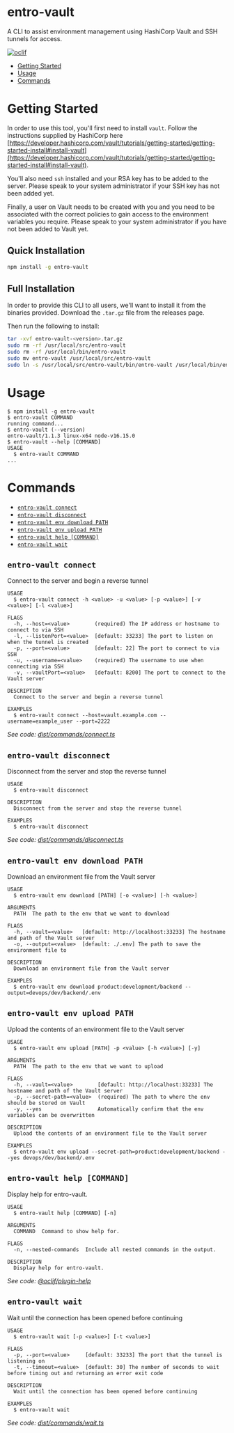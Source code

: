 entro-vault
=================

A CLI to assist environment management using HashiCorp Vault and SSH tunnels for access.

[![oclif](https://img.shields.io/badge/cli-oclif-brightgreen.svg)](https://oclif.io)

<!-- toc -->
* [Getting Started](#getting-started)
* [Usage](#usage)
* [Commands](#commands)
<!-- tocstop -->

# Getting Started
In order to use this tool, you'll first need to install `vault`. Follow the instructions supplied by HashiCorp here [https://developer.hashicorp.com/vault/tutorials/getting-started/getting-started-install#install-vault](https://developer.hashicorp.com/vault/tutorials/getting-started/getting-started-install#install-vault).

You'll also need `ssh` installed and your RSA key has to be added to the server. Please speak to your system administrator if your SSH key has not been added yet.

Finally, a user on Vault needs to be created with you and you need to be associated with the correct policies to gain access to the environment variables you require. Please speak to your system administrator if you have not been added to Vault yet.

## Quick Installation

```bash
npm install -g entro-vault
```

## Full Installation

In order to provide this CLI to all users, we'll want to install it from the binaries provided. Download the `.tar.gz` file from the releases page.

Then run the following to install:
```bash
tar -xvf entro-vault-<version>.tar.gz
sudo rm -rf /usr/local/src/entro-vault
sudo rm -rf /usr/local/bin/entro-vault
sudo mv entro-vault /usr/local/src/entro-vault
sudo ln -s /usr/local/src/entro-vault/bin/entro-vault /usr/local/bin/entro-vault
```

# Usage
<!-- usage -->
```sh-session
$ npm install -g entro-vault
$ entro-vault COMMAND
running command...
$ entro-vault (--version)
entro-vault/1.1.3 linux-x64 node-v16.15.0
$ entro-vault --help [COMMAND]
USAGE
  $ entro-vault COMMAND
...
```
<!-- usagestop -->
# Commands
<!-- commands -->
* [`entro-vault connect`](#entro-vault-connect)
* [`entro-vault disconnect`](#entro-vault-disconnect)
* [`entro-vault env download PATH`](#entro-vault-env-download-path)
* [`entro-vault env upload PATH`](#entro-vault-env-upload-path)
* [`entro-vault help [COMMAND]`](#entro-vault-help-command)
* [`entro-vault wait`](#entro-vault-wait)

## `entro-vault connect`

Connect to the server and begin a reverse tunnel

```
USAGE
  $ entro-vault connect -h <value> -u <value> [-p <value>] [-v <value>] [-l <value>]

FLAGS
  -h, --host=<value>        (required) The IP address or hostname to connect to via SSH
  -l, --listenPort=<value>  [default: 33233] The port to listen on when the tunnel is created
  -p, --port=<value>        [default: 22] The port to connect to via SSH
  -u, --username=<value>    (required) The username to use when connecting via SSH
  -v, --vaultPort=<value>   [default: 8200] The port to connect to the Vault server

DESCRIPTION
  Connect to the server and begin a reverse tunnel

EXAMPLES
  $ entro-vault connect --host=vault.example.com --username=example_user --port=2222
```

_See code: [dist/commands/connect.ts](https://github.com/entrostat/entro-vault/blob/v1.1.3/dist/commands/connect.ts)_

## `entro-vault disconnect`

Disconnect from the server and stop the reverse tunnel

```
USAGE
  $ entro-vault disconnect

DESCRIPTION
  Disconnect from the server and stop the reverse tunnel

EXAMPLES
  $ entro-vault disconnect
```

_See code: [dist/commands/disconnect.ts](https://github.com/entrostat/entro-vault/blob/v1.1.3/dist/commands/disconnect.ts)_

## `entro-vault env download PATH`

Download an environment file from the Vault server

```
USAGE
  $ entro-vault env download [PATH] [-o <value>] [-h <value>]

ARGUMENTS
  PATH  The path to the env that we want to download

FLAGS
  -h, --vault=<value>   [default: http://localhost:33233] The hostname and path of the Vault server
  -o, --output=<value>  [default: ./.env] The path to save the environment file to

DESCRIPTION
  Download an environment file from the Vault server

EXAMPLES
  $ entro-vault env download product:development/backend --output=devops/dev/backend/.env
```

## `entro-vault env upload PATH`

Upload the contents of an environment file to the Vault server

```
USAGE
  $ entro-vault env upload [PATH] -p <value> [-h <value>] [-y]

ARGUMENTS
  PATH  The path to the env that we want to upload

FLAGS
  -h, --vault=<value>        [default: http://localhost:33233] The hostname and path of the Vault server
  -p, --secret-path=<value>  (required) The path to where the env should be stored on Vault
  -y, --yes                  Automatically confirm that the env variables can be overwritten

DESCRIPTION
  Upload the contents of an environment file to the Vault server

EXAMPLES
  $ entro-vault env upload --secret-path=product:development/backend --yes devops/dev/backend/.env
```

## `entro-vault help [COMMAND]`

Display help for entro-vault.

```
USAGE
  $ entro-vault help [COMMAND] [-n]

ARGUMENTS
  COMMAND  Command to show help for.

FLAGS
  -n, --nested-commands  Include all nested commands in the output.

DESCRIPTION
  Display help for entro-vault.
```

_See code: [@oclif/plugin-help](https://github.com/oclif/plugin-help/blob/v5.1.20/src/commands/help.ts)_

## `entro-vault wait`

Wait until the connection has been opened before continuing

```
USAGE
  $ entro-vault wait [-p <value>] [-t <value>]

FLAGS
  -p, --port=<value>     [default: 33233] The port that the tunnel is listening on
  -t, --timeout=<value>  [default: 30] The number of seconds to wait before timing out and returning an error exit code

DESCRIPTION
  Wait until the connection has been opened before continuing

EXAMPLES
  $ entro-vault wait
```

_See code: [dist/commands/wait.ts](https://github.com/entrostat/entro-vault/blob/v1.1.3/dist/commands/wait.ts)_
<!-- commandsstop -->
